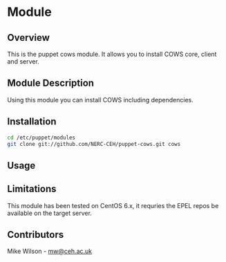 # Module

## Overview

This is the puppet cows module. It allows you to install COWS core, client and server.

## Module Description

Using this module you can install COWS including dependencies.

## Installation

``` bash
cd /etc/puppet/modules
git clone git://github.com/NERC-CEH/puppet-cows.git cows
```

## Usage

## Limitations

This module has been tested on CentOS 6.x, it requries the EPEL repos be available
on the target server.

## Contributors

Mike Wilson - mw@ceh.ac.uk